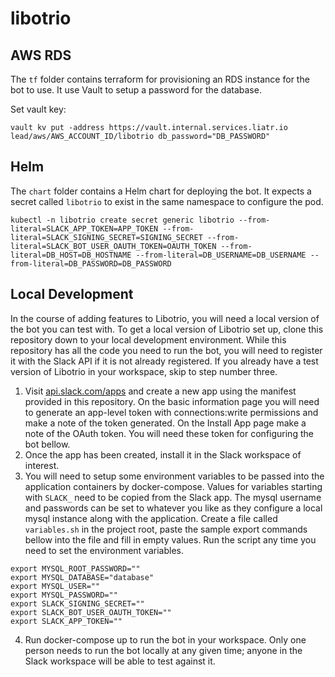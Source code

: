 # libotrio

## AWS RDS

The `tf` folder contains terraform for provisioning an RDS instance for the bot to use. It use Vault to setup a password for the database.

Set vault key:

```
vault kv put -address https://vault.internal.services.liatr.io lead/aws/AWS_ACCOUNT_ID/libotrio db_password="DB_PASSWORD"
```

## Helm

The `chart` folder contains a Helm chart for deploying the bot. It expects a secret called `libotrio` to exist in the same namespace to configure the pod.

```
kubectl -n libotrio create secret generic libotrio --from-literal=SLACK_APP_TOKEN=APP_TOKEN --from-literal=SLACK_SIGNING_SECRET=SIGNING_SECRET --from-literal=SLACK_BOT_USER_OAUTH_TOKEN=OAUTH_TOKEN --from-literal=DB_HOST=DB_HOSTNAME --from-literal=DB_USERNAME=DB_USERNAME --from-literal=DB_PASSWORD=DB_PASSWORD
```

## Local Development

In the course of adding features to Libotrio, you will need a local version of the bot you can test with. To get a local version of Libotrio set up, clone this repository down to your local development environment. While this repository has all the code you need to run the bot, you will need to register it with the Slack API if it is not already registered. If you already have a test version of Libotrio in your workspace, skip to step number three.

1.  Visit [api.slack.com/apps](https://api.slack.com/apps) and create a new app using the manifest provided in this repository. On the basic information page you will need to generate an app-level token with connections:write permissions and make a note of the token generated. On the Install App page make a note of the OAuth token. You will need these token for configuring the bot bellow.
2.  Once the app has been created, install it in the Slack workspace of interest.
3.  You will need to setup some environment variables to be passed into the application containers by docker-compose. Values for variables starting with `SLACK_` need to be copied from the Slack app. The mysql username and passwords can
    be set to whatever you like as they configure a local mysql instance along with the application.
    Create a file called `variables.sh` in the project root, paste the sample export commands bellow into the file and fill in empty values. Run the script any time you need to set the environment variables.

```
export MYSQL_ROOT_PASSWORD=""
export MYSQL_DATABASE="database"
export MYSQL_USER=""
export MYSQL_PASSWORD=""
export SLACK_SIGNING_SECRET=""
export SLACK_BOT_USER_OAUTH_TOKEN=""
export SLACK_APP_TOKEN=""
```

4. Run docker-compose up to run the bot in your workspace. Only one person needs to run the bot locally at any given time; anyone in the Slack workspace will be able to test against it.
